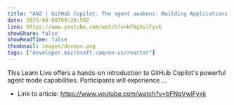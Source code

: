 ```yaml
---
title: "ANZ | GitHub Copilot: The agent awakens: Building Applications with GitHub Copilot Agent Mode"
date: 2025-04-08T09:28:59Z
link: https://www.youtube.com/watch?v=bFNgVwlFyxk
showShare: false
showReadTime: false
thumbnail: images/devops.png
tags: ["developer.microsoft.com/en-us/reactor"]
---
```

This Learn Live offers a hands-on introduction to GitHub Copilot's powerful agent mode capabilities. Participants will experience ...

- Link to article: https://www.youtube.com/watch?v=bFNgVwlFyxk